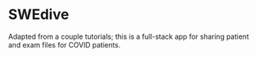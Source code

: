 # SWEdive
Adapted from a couple tutorials; this is a full-stack app for sharing patient and exam files for COVID patients.